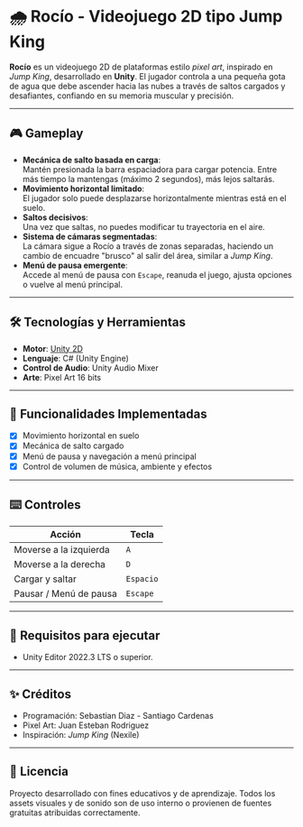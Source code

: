 # 🌧️ Rocío - Videojuego 2D tipo Jump King

**Rocío** es un videojuego 2D de plataformas estilo *pixel art*, inspirado en *Jump King*, desarrollado en **Unity**. El jugador controla a una pequeña gota de agua que debe ascender hacia las nubes a través de saltos cargados y desafiantes, confiando en su memoria muscular y precisión.

---

## 🎮 Gameplay

- **Mecánica de salto basada en carga**:  
  Mantén presionada la barra espaciadora para cargar potencia. Entre más tiempo la mantengas (máximo 2 segundos), más lejos saltarás.
- **Movimiento horizontal limitado**:  
  El jugador solo puede desplazarse horizontalmente mientras está en el suelo.
- **Saltos decisivos**:  
  Una vez que saltas, no puedes modificar tu trayectoria en el aire.
- **Sistema de cámaras segmentadas**:  
  La cámara sigue a Rocío a través de zonas separadas, haciendo un cambio de encuadre "brusco" al salir del área, similar a *Jump King*.
- **Menú de pausa emergente**:  
  Accede al menú de pausa con `Escape`, reanuda el juego, ajusta opciones o vuelve al menú principal.

---

## 🛠️ Tecnologías y Herramientas

- **Motor**: [Unity 2D](https://unity.com/)
- **Lenguaje**: C# (Unity Engine)
- **Control de Audio**: Unity Audio Mixer
- **Arte**: Pixel Art 16 bits

---

## 🧩 Funcionalidades Implementadas

- [x] Movimiento horizontal en suelo
- [x] Mecánica de salto cargado
- [x] Menú de pausa y navegación a menú principal
- [x] Control de volumen de música, ambiente y efectos

---

## ⌨️ Controles

| Acción                  | Tecla        |
|--------------------------|--------------|
| Moverse a la izquierda    | `A`           |
| Moverse a la derecha      | `D`           |
| Cargar y saltar           | `Espacio`     |
| Pausar / Menú de pausa    | `Escape`      |

---

## 📜 Requisitos para ejecutar

- Unity Editor 2022.3 LTS o superior.

---

## ✨ Créditos

- Programación: Sebastian Diaz - Santiago Cardenas
- Pixel Art: Juan Esteban Rodriguez
- Inspiración: *Jump King* (Nexile)

---

## 📢 Licencia

Proyecto desarrollado con fines educativos y de aprendizaje. Todos los assets visuales y de sonido son de uso interno o provienen de fuentes gratuitas atribuidas correctamente.

